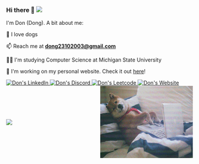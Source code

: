 ### Hi there 👋 ![](https://komarev.com/ghpvc/?username=truongdd03&style=flat)

I'm Don (Dong). A bit about me:

🐶 I love dogs

📫 Reach me at **dong23102003@gmail.com**

👨‍🎓 I'm studying Computer Science at Michigan State University

🌱 I'm working on my personal website. Check it out [here](https://truongdd03.github.io/gh)!

<a href="https://www.linkedin.com/in/dong-truong/">
  <img alt="Don's LinkedIn" src="https://img.shields.io/badge/LinkedIn-0077B5?style=for-the-badge&logo=linkedin&logoColor=white" />
</a>
<!-- <a href="https://www.instagram.com/truongdinh_dong/">
  <img alt="Don's Instagram" src="https://img.shields.io/badge/Instagram-E4405F?style=for-the-badge&logo=instagram&logoColor=white" />
</a> -->
<a href="https://discordapp.com/users/763404045150060605">
  <img alt="Don's Discord" src="https://img.shields.io/badge/Discord-5865F2?style=for-the-badge&logo=discord&logoColor=white" />
</a>
<a href="https://leetcode.com/tddong2323/">
  <img alt="Don's Leetcode" src="https://img.shields.io/badge/-LeetCode-FFA116?style=for-the-badge&logo=LeetCode&logoColor=black" />
</a>
<a href="https://truongdd03.github.io/">
  <img alt="Don's Website" src="https://img.shields.io/badge/website-000000?style=for-the-badge&logo=About.me&logoColor=white" />
</a>

<div style="display: flex; justify-content: space-between; align-items: center;">
 <!-- <img src="https://github-readme-stats.vercel.app/api?username=truongdd03&theme=vue-dark&hide_border=false&include_all_commits=false&count_private=false" /> -->
 <img src="https://github-readme-streak-stats.herokuapp.com/?user=truongdd03&theme=vue-dark&hide_border=false" />
  
  <img src="/working-shiba.gif" width="250" height="195" /> 
</div>

